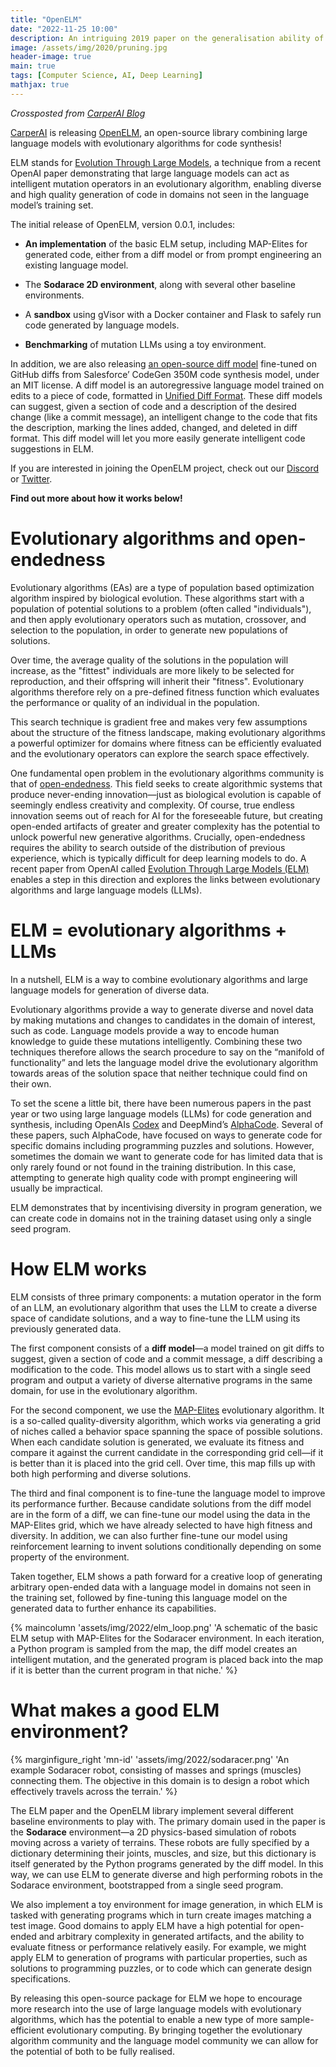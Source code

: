 ```yaml
---
title: "OpenELM"
date: "2022-11-25 10:00"
description: An intriguing 2019 paper on the generalisation ability of deep neural networks.
image: /assets/img/2020/pruning.jpg
header-image: true
main: true
tags: [Computer Science, AI, Deep Learning]
mathjax: true
---
```


*Crossposted from [CarperAI Blog](https://carper.ai/openelm-release/)*

[CarperAI](http://carper.ai/) is releasing [OpenELM](https://github.com/CarperAI/OpenELM), an open-source library combining large language models with evolutionary algorithms for code synthesis!

ELM stands for [Evolution Through Large Models](https://arxiv.org/abs/2206.08896), a technique from a recent OpenAI paper demonstrating that large language models can act as intelligent mutation operators in an evolutionary algorithm, enabling diverse and high quality generation of code in domains not seen in the language model’s training set.

The initial release of OpenELM, version 0.0.1, includes:

- **An implementation** of the basic ELM setup, including MAP-Elites for generated code, either from a diff model or from prompt engineering an existing language model.

- The **Sodarace 2D environment**, along with several other baseline environments.

- A **sandbox** using gVisor with a Docker container and Flask to safely run code generated by language models.

- **Benchmarking** of mutation LLMs using a toy environment.

In addition, we are also releasing [an open-source diff model](https://huggingface.co/CarperAI/diff-codegen-350m) fine-tuned on GitHub diffs from Salesforce’ CodeGen 350M code synthesis model, under an MIT license. A diff model is an autoregressive language model trained on edits to a piece of code, formatted in [Unified Diff Format](https://en.wikipedia.org/wiki/Diff#Unified_format). These diff models can suggest, given a section of code and a description of the desired change (like a commit message), an intelligent change to the code that fits the description, marking the lines added, changed, and deleted in diff format. This diff model will let you more easily generate intelligent code suggestions in ELM.

If you are interested in joining the OpenELM project, check out our [Discord](https://discord.gg/canadagoose) or [Twitter](https://twitter.com/carper.ai).

**Find out more about how it works below!**

# Evolutionary algorithms and open-endedness

Evolutionary algorithms (EAs) are a type of population based optimization algorithm inspired by biological evolution. These algorithms start with a population of potential solutions to a problem (often called "individuals"), and then apply evolutionary operators such as mutation, crossover, and selection to the population, in order to generate new populations of solutions.

Over time, the average quality of the solutions in the population will increase, as the "fittest" individuals are more likely to be selected for reproduction, and their offspring will inherit their "fitness". Evolutionary algorithms therefore rely on a pre-defined fitness function which evaluates the performance or quality of an individual in the population.

This search technique is gradient free and makes very few assumptions about the structure of the fitness landscape, making evolutionary algorithms a powerful optimizer for domains where fitness can be efficiently evaluated and the evolutionary operators can explore the search space effectively.

One fundamental open problem in the evolutionary algorithms community is that of [open-endedness](https://www.oreilly.com/radar/open-endedness-the-last-grand-challenge-youve-never-heard-of/). This field seeks to create algorithmic systems that produce never-ending innovation—just as biological evolution is capable of seemingly endless creativity and complexity. Of course, true endless innovation seems out of reach for AI for the foreseeable future, but creating open-ended artifacts of greater and greater complexity has the potential to unlock powerful new generative algorithms. Crucially, open-endedness requires the ability to search outside of the distribution of previous experience, which is typically difficult for deep learning models to do. A recent paper from OpenAI called [Evolution Through Large Models (ELM)](https://arxiv.org/abs/2206.08896) enables a step in this direction and explores the links between evolutionary algorithms and large language models (LLMs).

# ELM = evolutionary algorithms + LLMs

In a nutshell, ELM is a way to combine evolutionary algorithms and large language models for generation of diverse data.

Evolutionary algorithms provide a way to generate diverse and novel data by making mutations and changes to candidates in the domain of interest, such as code. Language models provide a way to encode human knowledge to guide these mutations intelligently. Combining these two techniques therefore allows the search procedure to say on the “manifold of functionality” and lets the language model drive the evolutionary algorithm towards areas of the solution space that neither technique could find on their own.

To set the scene a little bit, there have been numerous papers in the past year or two using large language models (LLMs) for code generation and synthesis, including OpenAIs [Codex](https://arxiv.org/abs/2107.03374) and DeepMind’s [AlphaCode](https://www.deepmind.com/blog/competitive-programming-with-alphacode). Several of these papers, such AlphaCode, have focused on ways to generate code for specific domains including programming puzzles and solutions. However, sometimes the domain we want to generate code for has limited data that is only rarely found or not found in the training distribution. In this case, attempting to generate high quality code with prompt engineering will usually be impractical.

ELM demonstrates that by incentivising diversity in program generation, we can create code in domains not in the training dataset using only a single seed program.

# How ELM works

ELM consists of three primary components: a mutation operator in the form of an LLM, an evolutionary algorithm that uses the LLM to create a diverse space of candidate solutions, and a way to fine-tune the LLM using its previously generated data.

The first component consists of a **diff model**—a model trained on git diffs to suggest, given a section of code and a commit message, a diff describing a modification to the code. This model allows us to start with a single seed program and output a variety of diverse alternative programs in the same domain, for use in the evolutionary algorithm.

For the second component, we use the [MAP-Elites](https://arxiv.org/abs/1504.04909) evolutionary algorithm. It is a so-called quality-diversity algorithm, which works via generating a grid of niches called a behavior space spanning the space of possible solutions. When each candidate solution is generated, we evaluate its fitness and compare it against the current candidate in the corresponding grid cell—if it is better than it is placed into the grid cell. Over time, this map fills up with both high performing and diverse solutions.

The third and final component is to fine-tune the language model to improve its performance further. Because candidate solutions from the diff model are in the form of a diff, we can fine-tune our model using the data in the MAP-Elites grid, which we have already selected to have high fitness and diversity. In addition, we can also further fine-tune our model using reinforcement learning to invent solutions conditionally depending on some property of the environment.

Taken together, ELM shows a path forward for a creative loop of generating arbitrary open-ended data with a language model in domains not seen in the training set, followed by fine-tuning this language model on the generated data to further enhance its capabilities.

{% maincolumn 'assets/img/2022/elm_loop.png' 'A schematic of the basic ELM setup with MAP-Elites for the Sodaracer environment. In each iteration, a Python program is sampled from the map, the diff model creates an intelligent mutation, and the generated program is placed back into the map if it is better than the current program in that niche.' %}

# What makes a good ELM environment?

{% marginfigure_right 'mn-id' 'assets/img/2022/sodaracer.png' 'An example Sodaracer robot, consisting of masses and springs (muscles) connecting them. The objective in this domain is to design a robot which effectively travels across the terrain.' %}

The ELM paper and the OpenELM library implement several different baseline environments to play with. The primary domain used in the paper is the **Sodarace** environment—a 2D physics-based simulation of robots moving across a variety of terrains. These robots are fully specified by a dictionary determining their joints, muscles, and size, but this dictionary is itself generated by the Python programs generated by the diff model. In this way, we can use ELM to generate diverse and high performing robots in the Sodarace environment, bootstrapped from a single seed program.


We also implement a toy environment for image generation, in which ELM is tasked with generating programs which in turn create images matching a test image. Good domains to apply ELM have a high potential for open-ended and arbitrary complexity in generated artifacts, and the ability to evaluate fitness or performance relatively easily. For example, we might apply ELM to generation of programs with particular properties, such as solutions to programming puzzles, or to code which can generate design specifications.

By releasing this open-source package for ELM we hope to encourage more research into the use of large language models with evolutionary algorithms, which has the potential to enable a new type of more sample-efficient evolutionary computing. By bringing together the evolutionary algorithm community and the language model community we can allow for the potential of both to be fully realised.
